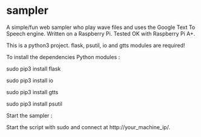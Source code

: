 # sampler

A simple/fun web sampler who play wave files and uses the Google Text To Speech engine. Written on a Raspberry Pi. Tested OK with Raspberry Pi A+.

This is a python3 project. flask, psutil, io and gtts modules are required!

To install the dependencies Python modules :

sudo pip3 install flask

sudo pip3 install io

sudo pip3 install gtts

sudo pip3 install psutil


Start the sampler :

Start the script with sudo and connect at http://your_machine_ip/.
